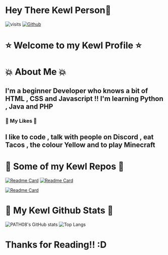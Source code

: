 # Hey There Kewl Person:wave:

![visits](https://komarev.com/ghpvc/?username=PATH08&color=yellow&style=plastic-square) [![Github](https://img.shields.io/github/followers/PATH08?label=Followers&style=social)](https://github.com/PATH08)

# :star: Welcome to my Kewl Profile :star:

# :boom: About Me :boom:
## I'm a beginner Developer who knows a bit of HTML , CSS and Javascript !! I'm learning  Python , Java and PHP 

### :gem: My Likes :gem:
## I like to code , talk with people on Discord , eat Tacos , the colour Yellow and to play Minecraft

# :cake: Some of my Kewl Repos :cake:

[![Readme Card](https://github-readme-stats.vercel.app/api/pin/?username=PATH08&repo=PATH08.github.io&theme=omni&show_owner=true)](https://github.com/PATH08/PATH08.github.io)    [![Readme Card](https://github-readme-stats.vercel.app/api/pin/?username=PATH08&repo=AyyOrange&theme=omni&show_owner=true)](https://github.com/PATH08/AyyOrange)

[![Readme Card](https://github-readme-stats.vercel.app/api/pin/?username=PATH08&repo=sanitizer.ml&theme=omni&show_owner=true)](https://github.com/PATH08/sanitizer.ml)



# :fish_cake: My Kewl Github Stats :fish_cake:
![PATH08's GitHub stats](https://github-readme-stats.vercel.app/api?username=PATH08&theme=omni&show_icons=true)   ![Top Langs](https://github-readme-stats.vercel.app/api/top-langs/?username=PATH08&layout=compact&theme=omni)


# Thanks for Reading!! :D
